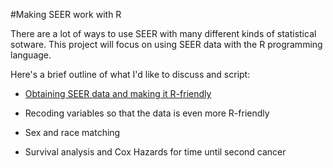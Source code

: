 #Making SEER work with R  

There are a lot of ways to use SEER with many different kinds of statistical sotware. This project will focus on using SEER data with the R programming language.  

Here's a brief outline of what I'd like to discuss and script: 

- [Obtaining SEER data and making it R-friendly](https://github.com/mustafaascha/SEERwithR/blob/master/01-%20Obtaining%20and%20Assembling%20SEER%20Data.Rmd) 
 
- Recoding variables so that the data is even more R-friendly

- Sex and race matching

- Survival analysis and Cox Hazards for time until second cancer
